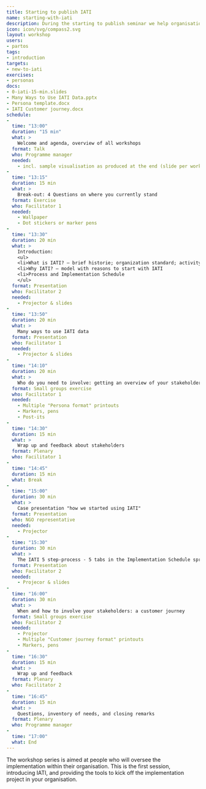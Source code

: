 ```yaml
---
title: Starting to publish IATI
name: starting-with-iati
description: During the starting to publish seminar we help organisations in their first steps towards IATI publication. In this session we organise workshops around getting to know international stakeholders. We do this through customer journeys and persona templates.
icon: icon/svg/compass2.svg
layout: workshop
users:
- partos
tags:
- introduction
targets:
- new-to-iati
exercises:
- personas
docs:
- 0-iati-15-min.slides
- Many Ways to Use IATI Data.pptx
- Persona template.docx
- IATI Customer journey.docx
schedule:
-
  time: "13:00"
  duration: "15 min"
  what: >
    Welcome and agenda, overview of all workshops
  format: Talk
  who: Programme manager
  needed:
    - incl. sample visualisation as produced at the end (slide per workshop)
-
  time: "13:15"
  duration: 15 min
  what: >
    Break-out: 4 Questions on where you currently stand
  format: Exercise
  who: Facilitator 1
  needed:
    - Wallpaper
    - Dot stickers or marker pens
-
  time: "13:30"
  duration: 20 min
  what: >
    Introduction:
    <ul>
    <li>What is IATI? – brief historie; organization standard; activity standard
    <li>Why IATI? – model with reasons to start with IATI
    <li>Process and Implementation Schedule
    </ul>
  format: Presentation
  who: Facilitator 2
  needed:
    - Projector & slides
-
  time: "13:50"
  duration: 20 min
  what: >
    Many ways to use IATI data
  format: Presentation
  who: Facilitator 1
  needed:
    - Projector & slides
-
  time: "14:10"
  duration: 20 min
  what: >
    Who do you need to involve: getting an overview of your stakeholders
  format: Small groups exercise
  who: Facilitator 1
  needed:
    - Multiple "Persona format" printouts
    - Markers, pens
    - Post-its
-
  time: "14:30"
  duration: 15 min
  what: >
    Wrap up and feedback about stakeholders
  format: Plenary
  who: Facilitator 1
-
  time: "14:45"
  duration: 15 min
  what: Break
-
  time: "15:00"
  duration: 30 min
  what: >
    Case presentation "how we started using IATI"
  format: Presentation
  who: NGO representative
  needed:
    - Projector
-
  time: "15:30"
  duration: 30 min
  what: >
    The IATI 5 step-process - 5 tabs in the Implementation Schedule spreadsheet
  format: Presentation
  who: Facilitator 2
  needed:
    - Projecor & slides
-
  time: "16:00"
  duration: 30 min
  what: >
    When and how to involve your stakeholders: a customer journey
  format: Small groups exercise
  who: Facilitator 2
  needed:
    - Projector
    - Multiple "Customer journey format" printouts
    - Markers, pens
-
  time: "16:30"
  duration: 15 min
  what: >
    Wrap up and feedback
  format: Plenary
  who: Facilitator 2
-
  time: "16:45"
  duration: 15 min
  what: >
    Questions, inventory of needs, and closing remarks
  format: Plenary
  who: Programme manager
-
  time: "17:00"
  what: End
---
```


The workshop series is aimed at people who will oversee the implementation within their organisation. This is the first session, introducing IATI, and providing the tools to kick off the implementation project in your organisation.
